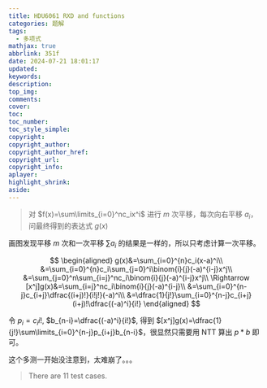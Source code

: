 ```yaml
---
title: HDU6061 RXD and functions
categories: 题解
tags:
  - 多项式
mathjax: true
abbrlink: 351f
date: 2024-07-21 18:01:17
updated:
keywords:
description:
top_img:
comments:
cover:
toc:
toc_number:
toc_style_simple:
copyright:
copyright_author:
copyright_author_href:
copyright_url:
copyright_info:
aplayer:
highlight_shrink:
aside:
---
```


> 对 $f(x)=\sum\limits_{i=0}^nc_ix^i$ 进行 $m$ 次平移，每次向右平移 $a_i$，问最终得到的表达式 $g(x)$  

画图发现平移 $m$ 次和一次平移 $\sum a_i$ 的结果是一样的，所以只考虑计算一次平移。  

$$
\begin{aligned}
g(x)&=\sum_{i=0}^{n}c_i(x-a)^i\\
&=\sum_{i=0}^{n}c_i\sum_{j=0}^i\binom{i}{j}(-a)^{i-j}x^j\\
&=\sum_{j=0}^n\sum_{i=j}^nc_i\binom{i}{j}(-a)^{i-j}x^j\\
\Rightarrow [x^j]g(x)&=\sum_{i=j}^nc_i\binom{i}{j}(-a)^{i-j}\\
&=\sum_{i=0}^{n-j}c_{i+j}\dfrac{(i+j)!}{i!j!}(-a)^i\\
&=\dfrac{1}{j!}\sum_{i=0}^{n-j}c_{i+j}(i+j)!\dfrac{(-a)^i}{i!}
\end{aligned}
$$

令 $p_i=c_{i}i!$, $b_{n-i}=\dfrac{(-a)^i}{i!}$, 得到 $[x^j]g(x)=\dfrac{1}{j!}\sum\limits_{i=0}^{n-j}p_{i+j}b_{n-i}$，很显然只需要用 NTT 算出 $p*b$ 即可。

这个多测一开始没注意到，太难崩了。。。  
> There are 11 test cases.